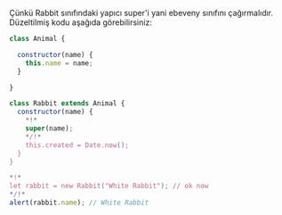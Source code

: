 Çünkü Rabbit sınıfındaki yapıcı super'i yani ebeveny sınıfını çağırmalıdır.
Düzeltilmiş kodu aşağıda görebilirsiniz:

```js run
class Animal {

  constructor(name) {
    this.name = name;
  }

}

class Rabbit extends Animal {
  constructor(name) {  
    *!*
    super(name);
    */!*
    this.created = Date.now();
  }
}

*!*
let rabbit = new Rabbit("White Rabbit"); // ok now
*/!*
alert(rabbit.name); // White Rabbit
```

